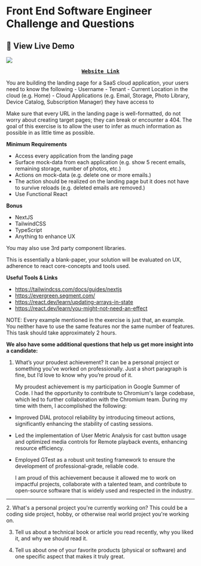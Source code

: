 # Front End Software Engineer Challenge and Questions

##  🚀 View Live Demo
<img src="https://img.shields.io/badge/website-up-greene" />
<pre><center><a href="https://front-end-software-engineer-questions-wx1g.vercel.app/"><b>Website Link</b></a></center></pre>
You are building the landing page for a SaaS cloud application, your users need to know the following
- Username
- Tenant
- Current Location in the cloud (e.g. Home)
- Cloud Applications (e.g. Email, Storage, Photo Library, Device Catalog, Subscription Manager) they have access to


Make sure that every URL in the landing page is well-formatted, do not worry about creating target pages; they can break or encounter a 404. The goal of this exercise is to allow the user to infer as much information as possible in as little time as possible.

**Minimum Requirements**
- Access every application from the landing page
- Surface mock-data from each application (e.g. show 5 recent emails, remaining storage, number of photos, etc.)
- Actions on mock-data (e.g. delete one or more emails.)
- The action should be realized on the landing page but it does not have to survive reloads (e.g. deleted emails are removed.)
- Use Functional React

**Bonus**
- NextJS
- TailwindCSS
- TypeScript
- Anything to enhance UX


You may also use 3rd party component libraries.


This is essentially a blank-paper, your solution will be evaluated on UX, adherence to react core-concepts and tools used.

**Useful Tools & Links**
- https://tailwindcss.com/docs/guides/nextjs
- https://evergreen.segment.com/
- https://react.dev/learn/updating-arrays-in-state
- https://react.dev/learn/you-might-not-need-an-effect

NOTE: Every example mentioned in the exercise is just that, an example. You neither have to use the same features nor the same number of features. This task should take approximately 2 hours.


**We also have some additional questions that help us get more insight into a candidate:**

1. What’s your proudest achievement? It can be a personal project or something
   you’ve worked on professionally. Just a short paragraph is fine, but I’d
   love to know why you’re proud of it.
   

   My proudest achievement is my participation in Google Summer of Code. I had the opportunity to contribute to Chromium's large codebase, which led to further collaboration with the      Chromium team. During my time with them, I accomplished the following:

- Improved DIAL protocol reliability by introducing timeout actions, significantly enhancing the stability of casting sessions.
- Led the implementation of User Metric Analysis for cast button usage and optimized media controls for Remote playback events, enhancing resource efficiency.
- Employed GTest as a robust unit testing framework to ensure the development of professional-grade, reliable code.

   I am proud of this achievement because it allowed me to work on impactful projects, collaborate with a talented team, and contribute to open-source software that is widely used and     respected in the industry.
<hr/>
2. What's a personal project you're currently working on? This could be a
   coding side project, hobby, or otherwise real world project you're working
   on.

3. Tell us about a technical book or article you read recently, why you liked
   it, and why we should read it.

4. Tell us about one of your favorite products (physical or software) and one
   specific aspect that makes it truly great.
